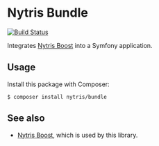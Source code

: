 # Nytris Bundle

[![Build Status](https://github.com/nytris/bundle/workflows/CI/badge.svg)](https://github.com/nytris/bundle/actions?query=workflow%3ACI)

Integrates [Nytris Boost][1] into a Symfony application.

## Usage
Install this package with Composer:

```shell
$ composer install nytris/bundle
```

## See also
- [Nytris Boost][1], which is used by this library.

[1]: https://github.com/nytris/boost
